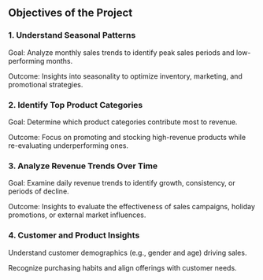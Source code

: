 ## Objectives of the Project
### 1. Understand Seasonal Patterns

Goal: Analyze monthly sales trends to identify peak sales periods and low-performing months.

Outcome: Insights into seasonality to optimize inventory, marketing, and promotional strategies.

### 2. Identify Top Product Categories

Goal: Determine which product categories contribute most to revenue.

Outcome: Focus on promoting and stocking high-revenue products while re-evaluating underperforming ones.

### 3. Analyze Revenue Trends Over Time

Goal: Examine daily revenue trends to identify growth, consistency, or periods of decline.

Outcome: Insights to evaluate the effectiveness of sales campaigns, holiday promotions, or external market influences.

### 4. Customer and Product Insights

Understand customer demographics (e.g., gender and age) driving sales.

Recognize purchasing habits and align offerings with customer needs.

